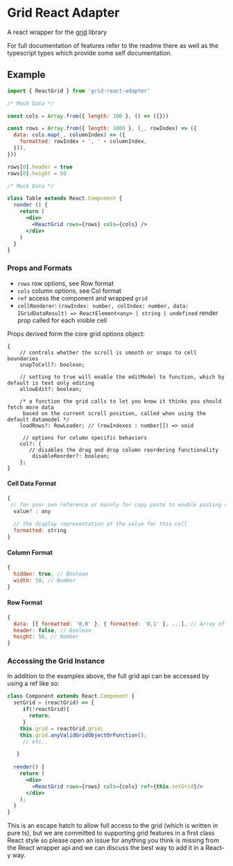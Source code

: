 
# Grid React Adapter

A react wrapper for the [grid](https://github.com/gridgrid/grid) library

For full documentation of features refer to the readme there as well as the typescript types which provide some self documentation. 

## Example

```jsx
import { ReactGrid } from 'grid-react-adapter'

/* Mock Data */

const cols = Array.from({ length: 100 }, () => ({}))

const rows = Array.from({ length: 1000 }, (_, rowIndex) => ({
  data: cols.map(_, columnIndex) => ({
    formatted: rowIndex + ', ' + columnIndex,
  })),
}))

rows[0].header = true
rows[0].height = 50

/* Mock Data */

class Table extends React.Component {
  render () {
    return (
      <div>
        <ReactGrid rows={rows} cols={cols} />
      </div>
    )
  }
}
```

### Props and Formats

- `rows` row options, see Row format
- `cols` column options, see Col format
- `ref` access the component and wrapped `grid`
- `cellRenderer`: `(rowIndex: number, colIndex: number, data: IGridDataResult) => ReactElement<any> | string | undefined` render prop called for each visible cell


Props derived form the core grid options object:
```
{
    // controls whether the scroll is smooth or snaps to cell boundaries
    snapToCell?: boolean; 
    
    // setting to true will enable the editModel to function, which by default is text only editing
    allowEdit?: boolean; 
    
    /* a function the grid calls to let you know it thinks you should fetch more data 
     based on the current scroll position, called when using the default datamodel */
    loadRows?: RowLoader; // (rowIndexes : number[]) => void
    
     // options for column specific behaviors
    col?: {
       // disables the drag and drop column reordering functionality
        disableReorder?: boolean; 
    };
}
```
#### Cell Data Format

```js
{
 // for your own reference or mainly for copy paste to enable pasting of rich data beyond just the string representation
  value? : any 
  
  // the display representation of the value for this cell
  formatted: string 
}
```

#### Column Format

```js
{
  hidden: true, // Boolean
  width: 50, // Number
}
```

#### Row Format

```js
{
  data: [{ formatted: '0,0' }, { formatted: '0,1' }, ...], // Array of Cells
  header: false, // Boolean
  height: 50, // Number
}
```

### Accessing the Grid Instance

In addition to the examples above, the full grid api can be accessed by using a ref like so:

```jsx
class Component extends React.Component {
  setGrid = (reactGrid) => {
     if(!reactGrid){
       return;
     }
    this.grid = reactGrid.grid;
    this.grid.anyValidGridObjectOrFunction();  
     // etc..

   }
  
  render() {
    return (
      <div>
        <ReactGrid rows={rows} cols={cols} ref={this.setGrid}/>
      </div>
    );
  }
}
```

This is an escape hatch to allow full access to the grid (which is written in pure ts), but we are committed to supporting grid features in a first class React style so please open an issue for anything you think is missing from the React wrapper api and we can discuss the best way to add it in a React-y way.
